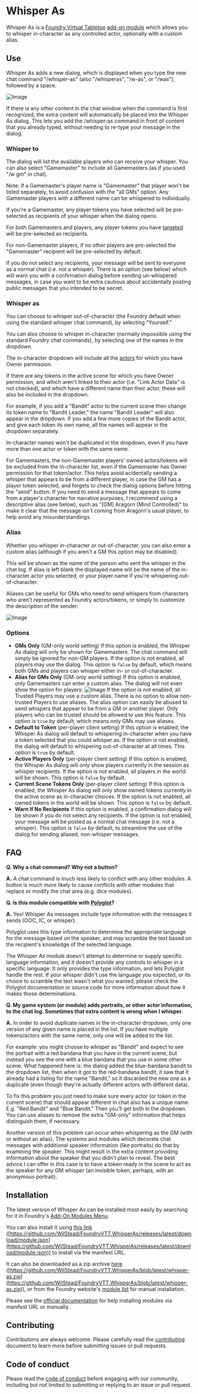 Whisper As
==

Whisper As is a [Foundry Virtual Tabletop](https://foundryvtt.com/) [add-on module](https://foundryvtt.com/article/modules/) which allows you to whisper in-character as any controlled actor, optionally with a custom alias.

## Use

Whisper As adds a new dialog, which is displayed when you type the new chat command "/whisper-as" (also "/whisperas", "/w-as", or "/was"), followed by a space.

![Image](docs/dm.png)

If there is any other content in the chat window when the command is first recognized, the extra content will automatically be placed into the Whisper As dialog. This lets you add the /whisper-as command in front of content that you already typed, without needing to re-type your message in the dialog.

### Whisper to

The dialog will list the available players who can receive your whisper. You can also select "Gamemaster" to include all Gamemasters (as if you used "/w gm" in chat).

Note: if a Gamemaster's player name is "Gamemaster" that player won't be listed separately, to avoid confusion with the "all GMs" option. Any Gamemaster players with a different name can be whispered to individually.

If you're a Gamemaster, any player tokens you have selected will be pre-selected as recipients of your whisper when the dialog opens.

For both Gamemasters and players, any player tokens you have [targeted](https://foundryvtt.com/article/tokens/) will be pre-selected as recipients.

For non-Gamemaster players, if no other players are pre-selected the "Gamemaster" recipient will be pre-selected by default.

If you do not select any recipients, your message will be sent to everyone as a normal chat (i.e. not a whisper). There is an option (see below) which will warn you with a confirmation dialog before sending un-whispered messages, in case you want to be extra cautious about accidentally posting public messages that you intended to be secret.

### Whisper as

You can choose to whisper out-of-character (the Foundry default when using the standard whisper chat command), by selecting "Yourself."

You can also choose to whisper in-character (normally impossible using the standard Foundry chat commands), by selecting one of the names in the dropdown.

The in-character dropdown will include all the [actors](https://foundryvtt.com/article/actors/) for which you have Owner permission.

If there are any tokens in the active scene for which you have Owner permission, and which aren't linked to their actor (i.e. "Link Actor Data" is not checked), and which have a different name than their actor, these will also be included in the dropdown.

For example, if you add a "Bandit" actor to the current scene then change its token name to "Bandit Leader," the name "Bandit Leader" will also appear in the dropdown. If you add a few more copies of the Bandit actor, and give each token its own name, all the names will appear in the dropdown separately.

In-character names won't be duplicated in the dropdown, even if you have more than one actor or token with the same name.

For Gamemasters, the non-Gamemaster players' owned actors/tokens will be excluded from the in-character list, even if the Gamemaster has Owner permission for that token/actor. This helps avoid acidentally sending a whisper that appears to be from a different player, in case the GM has a player token selected, and forgets to check the dialog options before hitting the "send" button. If you need to send a message that appears to come from a player's character for narrative purposes, I recommend using a descriptive alias (see below), such as "\[GM] Aragorn (Mind Controlled)" to make it clear that the message isn't coming from Aragorn's usual player, to help avoid any misunderstandings.

### Alias

Whether you whisper in-character or out-of-character, you can also enter a custom alias (although if you aren't a GM this option may be disabled).

This will be shown as the name of the person who sent the whisper in the chat log. If alias is left blank the displayed name will be the name of the in-character actor you selected, or your player name if you're whispering out-of-character.

Aliases can be useful for GMs who need to send whispers from characters who aren't represented as Foundry actors/tokens, or simply to customize the description of the sender:

![Image](docs/example.png)

### Options

- **GMs Only** (GM-only world setting)
  If this option is enabled, the Whisper As dialog will only be shown for Gamemasters. The chat command will simply be ignored for non-GM players.
  If the option is not enabled, all players may use the dialog.
  This option is `false` by default, which means both GMs and players can whisper either in- or out-of-character.
- **Alias for GMs Only** (GM-only world setting)
  If this option is enabled, only Gamemasters can enter a custom alias. The dialog will not even show the option for players:
  ![Image](docs/player.png)
  If the option is not enabled, all Trusted Players may use a custom alias. There is no option to allow non-trusted Players to use aliases. The alias option can easily be abused to send whispers that appear to be from a GM or another player. Only players who can be trusted should be allowed to use this feature.
  This option is `true` by default, which means only GMs may use aliases.
- **Default to Token** (per-player client setting)
  If this option is enabled, the Whisper As dialog will default to whispering in-character when you have a token selected that you could whisper as.
  If the option is not enabled, the dialog will default to whispering out-of-character at all times.
  This option is `true` by default.
- **Active Players Only** (per-player client setting)
  If this option is enabled, the Whisper As dialog will only show players currently in the session as whisper recipients.
  If the option is not enabled, all players in the world will be shown.
  This option is `false` by default.
- **Current Scene Tokens Only** (per-player client setting)
  If this option is enabled, the Whisper As dialog will only show owned tokens currently in the active scene as in-character choices.
  If the option is not enabled, all owned tokens in the world will be shown.
  This option is `false` by default.
- **Warn If No Recipients**
  If this option is enabled, a confirmation dialog will be shown if you do not select any recipients.
  If the option is not enabled, your message will be posted as a normal chat message (i.e. not a whisper).
  This option is `false` by default, to streamline the use of the dialog for sending aliased, non-whisper messages.

## FAQ

**Q. Why a chat command? Why not a button?**

**A.** A chat command is much less likely to conflict with any other modules. A button is much more likely to cause conflicts with other modules that replace or modify the chat area (e.g. dice modules).

**Q. Is this module compatible with [Polyglot](https://github.com/mclemente/fvtt-module-polyglot)?**

**A.** Yes! Whisper As messages include type information with the messages it sends (OOC, IC, or whisper).

Polyglot uses this type information to determine the appropriate language for the message based on the speaker, and may scramble the text based on the recipient's knowledge of the selected language.

The Whisper As module doesn't attempt to determine or supply specific language information, and it doesn't provide any controls to whisper in a specific language. It only provides the type information, and lets Polyglot handle the rest. If your whisper didn't use the language you expected, or its choice to scramble the text wasn't what you wanted, please check the Polyglot documentation or source code for more information about how it makes those determinations.

**Q. My game system (or module) adds portraits, or other actor information, to the chat log. Sometimes that extra content is wrong when I whisper.**

**A.** In order to avoid duplicate names in the in-character dropdown, only one version of any given name is placed in the list. If you have multiple tokens/actors with the same name, only one will be added to the list.

For example: you might choose to whisper as "Bandit" and expect to see the portrait with a red bandana that you have in the current scene, but instead you see the one with a blue bandana that you use in some other scene. What happened here is: the dialog added the blue-bandana bandit to the dropdown list, then when it got to the red-bandana bandit, it saw that it already had a listing for the name "Bandit," so it discarded the new one as a duplicate (even though they're actually different actors with different data).

To fix this problem you just need to make sure every actor (or token in the current scene) that should appear different in chat also has a unique name. E.g. "Red Bandit" and "Blue Bandit." Then you'll get both in the dropdown. You can use aliases to remove the extra "GM-only" information that helps distinguish them, if necessary.

Another version of this problem can occur when whispering as the GM (with or without an alias). The systems and modules which decorate chat messages with additional speaker information (like portraits) do that by examining the speaker. This might result in the extra content providing information about the speaker that you didn't plan to reveal. The best advice I can offer in this case is to have a token ready in the scene to act as the speaker for any GM whisper (an invisible token, perhaps, with an anonymous portrait).

## Installation

The latest version of Whisper As can be installed most easily by searching for it in Foundry's [Add-On Modules Menu](https://foundryvtt.com/article/modules/).

You can also install it using [this link](https://github.com/WilStead/FoundryVTT.WhisperAs/releases/latest/download/module.json) ([https://github.com/WilStead/FoundryVTT.WhisperAs/releases/latest/download/module.json](https://github.com/WilStead/FoundryVTT.WhisperAs/releases/latest/download/module.json)) to install via the manifest URL.

It can also be downloaded as a zip archive [here](https://raw.githubusercontent.com/WilStead/FoundryVTT.WhisperAs/latest/whisper-as.zip) ([https://github.com/WilStead/FoundryVTT.WhisperAs/blob/latest/whisper-as.zip](https://github.com/WilStead/FoundryVTT.WhisperAs/blob/latest/whisper-as.zip)), or from the Foundry website's [module list](https://foundryvtt.com/packages/modules) for manual installation.

Please see the [official documentation](https://foundryvtt.com/article/modules/) for help installing modules via manifest URL or manually.

## Contributing

Contributions are always welcome. Please carefully read the [contributing](docs/CONTRIBUTING.md) document to learn more before submitting issues or pull requests.

## Code of conduct

Please read the [code of conduct](docs/CODE_OF_CONDUCT.md) before engaging with our community, including but not limited to submitting or replying to an issue or pull request.